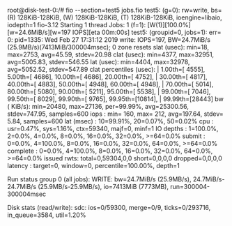 root@disk-test-0:/# fio --section=test5 jobs.fio
test5: (g=0): rw=write, bs=(R) 128KiB-128KiB, (W) 128KiB-128KiB, (T) 128KiB-128KiB, ioengine=libaio, iodepth=1
fio-3.12
Starting 1 thread
Jobs: 1 (f=1): [W(1)][100.0%][w=24.6MiB/s][w=197 IOPS][eta 00m:00s]
test5: (groupid=0, jobs=1): err= 0: pid=1335: Wed Feb 27 17:31:12 2019
  write: IOPS=197, BW=24.7MiB/s (25.9MB/s)(7413MiB/300004msec); 0 zone resets
    slat (usec): min=18, max=2753, avg=45.59, stdev=20.98
    clat (usec): min=4377, max=32951, avg=5005.83, stdev=546.55
     lat (usec): min=4404, max=32978, avg=5052.52, stdev=547.89
    clat percentiles (usec):
     |  1.00th=[ 4555],  5.00th=[ 4686], 10.00th=[ 4686], 20.00th=[ 4752],
     | 30.00th=[ 4817], 40.00th=[ 4883], 50.00th=[ 4948], 60.00th=[ 4948],
     | 70.00th=[ 5014], 80.00th=[ 5080], 90.00th=[ 5211], 95.00th=[ 5538],
     | 99.00th=[ 7046], 99.50th=[ 8029], 99.90th=[ 9765], 99.95th=[10814],
     | 99.99th=[28443]
   bw (  KiB/s): min=20480, max=27136, per=99.99%, avg=25300.56, stdev=747.95, samples=600
   iops        : min=  160, max=  212, avg=197.64, stdev= 5.84, samples=600
  lat (msec)   : 10=99.91%, 20=0.07%, 50=0.02%
  cpu          : usr=0.47%, sys=1.16%, ctx=59340, majf=0, minf=1
  IO depths    : 1=100.0%, 2=0.0%, 4=0.0%, 8=0.0%, 16=0.0%, 32=0.0%, >=64=0.0%
     submit    : 0=0.0%, 4=100.0%, 8=0.0%, 16=0.0%, 32=0.0%, 64=0.0%, >=64=0.0%
     complete  : 0=0.0%, 4=100.0%, 8=0.0%, 16=0.0%, 32=0.0%, 64=0.0%, >=64=0.0%
     issued rwts: total=0,59304,0,0 short=0,0,0,0 dropped=0,0,0,0
     latency   : target=0, window=0, percentile=100.00%, depth=1

Run status group 0 (all jobs):
  WRITE: bw=24.7MiB/s (25.9MB/s), 24.7MiB/s-24.7MiB/s (25.9MB/s-25.9MB/s), io=7413MiB (7773MB), run=300004-300004msec

Disk stats (read/write):
  sdc: ios=0/59300, merge=0/9, ticks=0/293716, in_queue=3584, util=1.20%